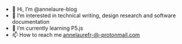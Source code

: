 - 👋 Hi, I’m @annelaure-blog
- 👀 I’m interested in technical writing, design research and software documentation
- 🌱 I’m currently learning P5.js
- 📫 How to reach me annelaurefr-@-protonmail.com

<!---
annelaure-blog/annelaure-blog is a ✨ special ✨ repository because its `README.md` (this file) appears on your GitHub profile.
You can click the Preview link to take a look at your changes.
--->

